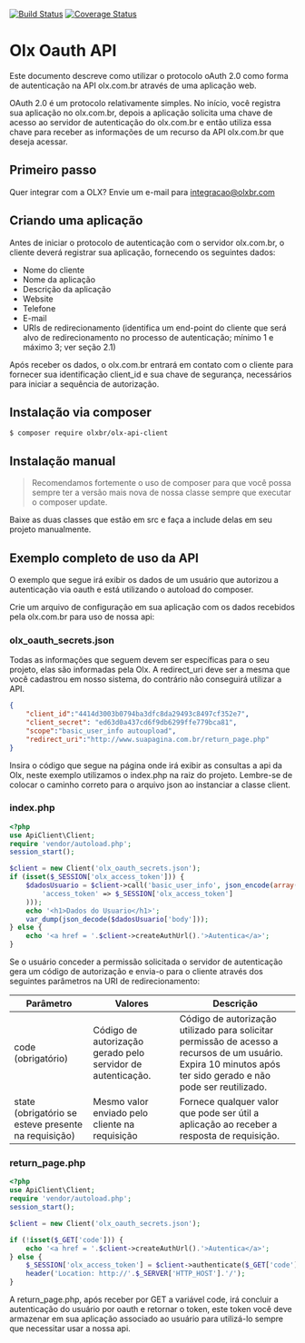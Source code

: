 [![Build Status](https://travis-ci.org/olxbr/api-client.svg?branch=master)](https://travis-ci.org/olxbr/api-client)
[![Coverage Status](https://coveralls.io/repos/olxbr/api-client/badge.svg?branch=master&service=github)](https://coveralls.io/github/olxbr/api-client?branch=master)

# Olx Oauth API

Este documento descreve como utilizar o protocolo oAuth 2.0 como forma de
autenticação na API olx.com.br através de uma aplicação web. 

OAuth 2.0 é um protocolo relativamente simples. No início, você registra sua
aplicação no olx.com.br, depois a aplicação solicita uma chave de acesso ao
servidor de autenticação do olx.com.br e então utiliza essa chave para receber
as informações de um recurso da API olx.com.br que deseja acessar.

## Primeiro passo

Quer integrar com a OLX? Envie um e-mail para integracao@olxbr.com

## Criando uma aplicação
Antes de iniciar o protocolo de autenticação com o servidor olx.com.br, o
cliente deverá registrar sua aplicação, fornecendo os seguintes dados:

* Nome do cliente
* Nome da aplicação
* Descrição da aplicação
* Website
* Telefone
* E-mail
* URIs de redirecionamento (identifica um end-point do cliente que será alvo de
redirecionamento no processo de autenticação; mínimo 1 e máximo 3; ver seção
2.1)

Após receber os dados, o olx.com.br entrará em contato com o cliente para
fornecer sua identificação client_id e sua chave de segurança, necessários para
iniciar a sequência de autorização.

## Instalação via composer

    $ composer require olxbr/olx-api-client

## Instalação manual

> Recomendamos fortemente o uso de composer para que você possa sempre ter a
> versão mais nova de nossa classe sempre que executar o composer update.

Baixe as duas classes que estão em src e faça a include delas em seu projeto
manualmente.

## Exemplo completo de uso da API

O exemplo que segue irá exibir os dados de um usuário que autorizou a
autenticação via oauth e está utilizando o autoload do composer.


Crie um arquivo de configuração em sua aplicação com os dados recebidos pela
olx.com.br para uso de nossa api:

### olx_oauth_secrets.json
Todas as informações que seguem devem ser específicas para o seu projeto, elas
são informadas pela Olx. A redirect_uri deve ser a mesma que você cadastrou em
nosso sistema, do contrário não conseguirá utilizar a API.
```json
{
	"client_id":"4414d3003b0794ba3dfc8da29493c8497cf352e7",
	"client_secret": "ed63d0a437cd6f9db6299ffe779bca81",
	"scope":"basic_user_info autoupload",
	"redirect_uri":"http://www.suapagina.com.br/return_page.php"
}
```
Insira o código que segue na página onde irá exibir as consultas a api da Olx,
neste exemplo utilizamos o index.php na raiz do projeto. Lembre-se de colocar o
caminho correto para o arquivo json ao instanciar a classe client.
### index.php
```php
<?php
use ApiClient\Client;
require 'vendor/autoload.php';
session_start();

$client = new Client('olx_oauth_secrets.json');
if (isset($_SESSION['olx_access_token'])) {
    $dadosUsuario = $client->call('basic_user_info', json_encode(array(
        'access_token' => $_SESSION['olx_access_token']
    )));
    echo '<h1>Dados do Usuario</h1>';
    var_dump(json_decode($dadosUsuario['body']));
} else {
    echo '<a href = '.$client->createAuthUrl().'>Autentica</a>';
}
```

Se o usuário conceder a permissão solicitada o servidor de autenticação gera um
código de autorização e envia-o para o cliente através dos seguintes parâmetros
na URI de redirecionamento:

| Parâmetro                                            | Valores                                                     | Descrição                                                                                                                                                       |
|------------------------------------------------------|-------------------------------------------------------------|-----------------------------------------------------------------------------------------------------------------------------------------------------------------|
| code (obrigatório)                                   | Código de autorização gerado pelo servidor de autenticação. | Código de autorização utilizado para solicitar permissão de acesso a recursos de um usuário. Expira 10 minutos após ter sido gerado e não pode ser reutilizado. |
| state (obrigatório se esteve presente na requisição) | Mesmo valor enviado pelo cliente na requisição              | Fornece qualquer valor que pode ser útil a aplicação ao receber a resposta de requisição.                                                                       |

### return_page.php
```php
<?php
use ApiClient\Client;
require 'vendor/autoload.php';
session_start();

$client = new Client('olx_oauth_secrets.json');

if (!isset($_GET['code'])) {
    echo '<a href = '.$client->createAuthUrl().'>Autentica</a>';
} else {
    $_SESSION['olx_access_token'] = $client->authenticate($_GET['code']);
    header('Location: http://'.$_SERVER['HTTP_HOST'].'/');
}
```
A return_page.php, após receber por GET a variável code, irá concluir a
autenticação do usuário por oauth e retornar o token, este token você deve 
armazenar em sua aplicação associado ao usuário para utilizá-lo sempre que
necessitar usar a nossa api.
